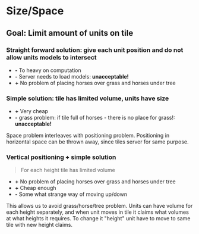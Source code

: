 # Size/Space #
## Goal: Limit amount of units on tile ##

### Straight forward solution: give each unit position and do not allow units models to intersect ###
  * **-** To heavy on computation
  * **-** Server needs to load models: **unacceptable!**
  * **+** No problem of placing horses over grass and horses under tree

### Simple solution: tile has limited volume, units have size ###
  * **+** Very cheap
  * **-** grass problem: if tile full of horses - there is no place for grass!: **unacceptable!**

Space problem interleaves with positioning problem.
Positioning in horizontal space can be thrown away, since tiles server for same purpose.

### Vertical positioning + simple solution ###
> For each height tile has limited volume
  * **+** No problem of placing horses over grass and horses under tree
  * **+** Cheap enough
  * **-** Some what strange way of moving up/down

This allows us to avoid grass/horse/tree problem.
Units can have volume for each height separately, and when unit moves in tile it claims what volumes at what heights it requires. To change it "height" unit have to move to same tile with new height claims.